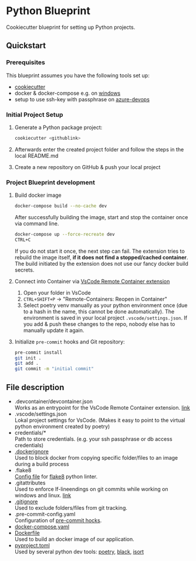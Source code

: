 # Python Blueprint

Cookiecutter blueprint for setting up Python projects.

## Quickstart
### Prerequisites

This blueprint assumes you have the following tools set up:

* [cookiecutter](https://github.com/cookiecutter/cookiecutter)
* docker & docker-compose e.g. on [windows](https://docs.docker.com/docker-for-windows/install)
* setup to use ssh-key with passphrase on [azure-devops](https://docs.microsoft.com/en-us/azure/devops/repos/git/use-ssh-keys-to-authenticate?view=azure-devops)

### Initial Project Setup

1. Generate a Python package project:
    ```bash
    cookiecutter <githublink>
    ```

2. Afterwards enter the created project folder and follow the steps in the local README.md

3. Create a new repository on GitHub & push your local project

### Project Blueprint development

1. Build docker image

     ```bash
    docker-compose build --no-cache dev
    ```

    After successfully building the image, start and stop the container once via command line.

    ```bash
    docker-compose up --force-recreate dev
    CTRL+C
    ```
    If you do not start it once, the next step can fail. The extension tries to rebuild the image itself, **if it does not find a stopped/cached container**.\
    The build initiated by the extension does not use our fancy docker build secrets.

2. Connect into Container via [VsCode Remote Container extension](https://marketplace.visualstudio.com/items?itemName=ms-vscode-remote.remote-containers)
    1.  Open your folder in VsCode
    2. `CTRL+SHIFT+P` -> "Remote-Containers: Reopen in Container"
    3. Select poetry venv manually as your python environment once (due to a hash in the name, this cannot be done automatically). The environment is saved in your local project `.vscode/settings.json`. If you add & push these changes to the repo, nobody else has to manually update it again.

3. Initialize `pre-commit` hooks and Git repository:

    ```bash
    pre-commit install
    git init .
    git add .
    git commit -m "initial commit"
    ```

## File description
* .devcontainer/devcontainer.json\
Works as an entrypoint for the VsCode Remote Container extension. [link](https://code.visualstudio.com/docs/remote/devcontainerjson-reference)
* .vscode/settings.json\
Lokal project settings for VsCode. (Makes it easy to point to the virtual python environment created by poetry)
* credentials/*\
Path to store credentials. (e.g. your ssh passphrase or db access credentials)
* [.dockerignore](https://docs.docker.com/engine/reference/builder/#dockerignore-file)\
Used to block docker from copying specific folder/files to an image during a build process
* .flake8\
[Config file](https://flake8.pycqa.org/en/latest/user/configuration.html#configuration-locations) for [flake8](https://pypi.org/project/flake8/) python linter.
* .gitattributes\
Used to enforce lf-lineendings on git commits while working on windows and linux. [link](https://code.visualstudio.com/docs/remote/troubleshooting#_resolving-git-line-ending-issues-in-wsl-resulting-in-many-modified-files)
* [.gitignore](https://git-scm.com/docs/gitignore)\
Used to exclude folders/files from git tracking.
* .pre-commit-config.yaml\
Configuration of [pre-commit hocks](https://pre-commit.com/).
* [docker-compose.yaml](https://docs.docker.com/compose/)
* [Dockerfile](https://docs.docker.com/engine/reference/builder/)\
Used to build an docker image of our application.
* [pyproject.toml](https://snarky.ca/clarifying-pep-518/)\
Used by several python  dev tools: [poetry](https://python-poetry.org/), [black](https://github.com/psf/black), [isort](https://github.com/timothycrosley/isort)
